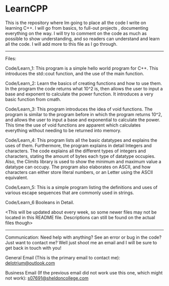 # LearnCPP

This is the repository where Im going to place all the code I write on learning C++. I will go from basics, to full-out projects , documenting everything on the way.
I will try to comment on the code as much as possible to show  understanding, and so readers can understand and learn all the code. I will add more to this file as I go through.

-----------------------------------------------------------------------------------------------------------------------------------------------------------------------------------
Files:

Code/Learn_1: 
This program is a simple hello world program for C++. This introduces the std::cout function, and the use of the main function.

Code/Learn_2:
Learn the basics of creating functions and how to use them. In the program the code returns what 10^2 is, then allows the user to input a base and exponent to calculate the power function. It introduces a very basic function from cmath.

Code/Learn_3:
This program introduces the idea of void functions. The program is similar to the program before in which the program returns 10^2, and allows the user to input a base and exponential to calculate the power. This time the use of void functions are apparent which calculates everything without needing to be returned into memory.

Code/Learn_4:
This program lists all the basic datatypes and explains the uses of them. Furthermore, the program explains in detail Integers and characters. The code explains all the different types of integers and characters, stating the amount of bytes each type of datatype occupies. Also, the Climits library is used to show the minimum and maximum value a datatype can occupy. The program also elaborates on ASCII, and how characters can either store literal numbers, or an Letter using the ASCII equivalent.

Code/Learn_5:
This is a simple program listing the definitions and uses of various escape sequences that are commonly used in strings.

Code/Learn_6
Booleans in Detail.

<This will be updated about every week, so some newer files may not be located in this README file. Descriptions can still be found on the actual files though>

---------------------------------------------------------------------------------------------------------------------------------------------------------------------------------
Communication:
Need help with anything? See an error or bug in the code? Just want to contact me? Well just shoot me an email and I will be sure to get back in touch with you!

General Email (This is the primary email to contact me): delotrium@outlook.com

Business Email (If the previous email did not work use this one, which might not work): s07691@sheldoncollege.com
